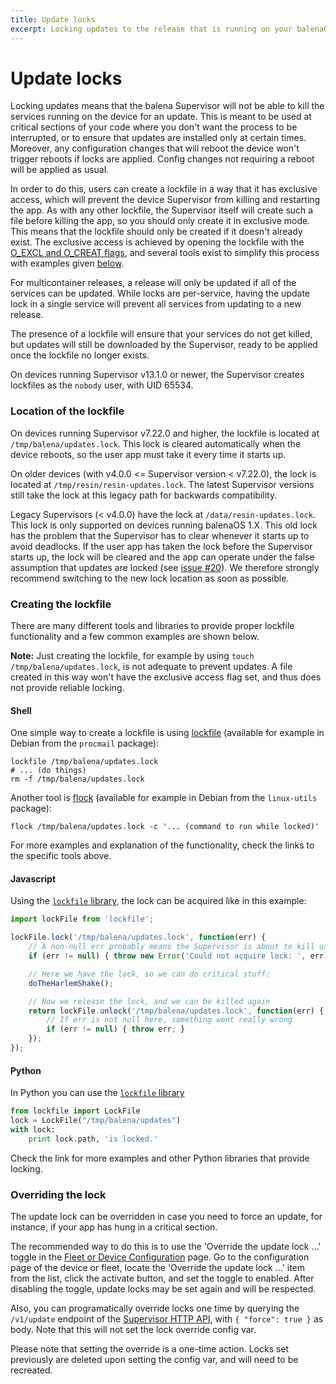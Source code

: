 ```yaml
---
title: Update locks
excerpt: Locking updates to the release that is running on your balenaOS devices.
---
```


# Update locks

Locking updates means that the balena Supervisor will not be able to kill the services running on the device for an update. This is meant to be used at critical sections of your code where you don't want the process to be interrupted, or to ensure that updates are installed only at certain times. Moreover, any configuration changes that will reboot the device won't trigger reboots if locks are applied. Config changes not requiring a reboot will be applied as usual.

In order to do this, users can create a lockfile in a way that it has exclusive access, which will prevent the device Supervisor from killing and restarting the app. As with any other lockfile, the Supervisor itself will create such a file before killing the app, so you should only create it in exclusive mode. This means that the lockfile should only be created if it doesn't already exist. The exclusive access is achieved by opening the lockfile with the [O_EXCL and O_CREAT flags](https://linux.die.net/man/3/open), and several tools exist to simplify this process with examples given [below](#creating-the-lockfile).

For multicontainer releases, a release will only be updated if all of the services can be updated. While locks are per-service, having the update lock in a single service will prevent all services from updating to a new release.

The presence of a lockfile will ensure that your services do not get killed, but updates will still be downloaded by the Supervisor, ready to be applied once the lockfile no longer exists.

On devices running Supervisor v13.1.0 or newer, the Supervisor creates lockfiles as the `nobody` user, with UID 65534.

### Location of the lockfile

On devices running Supervisor v7.22.0 and higher, the lockfile is located at `/tmp/balena/updates.lock`. This lock is cleared automatically when the device reboots, so the user app must take it every time it starts up.

On older devices (with v4.0.0 <= Supervisor version < v7.22.0), the lock is located at `/tmp/resin/resin-updates.lock`. The latest Supervisor versions still take the lock at this legacy path for backwards compatibility.

Legacy Supervisors (< v4.0.0) have the lock at `/data/resin-updates.lock`. This lock is only supported on devices running balenaOS 1.X.
This old lock has the problem that the Supervisor has to clear whenever it starts up to avoid deadlocks. If the user app
has taken the lock before the Supervisor starts up, the lock will be cleared and the app can operate under the false
assumption that updates are locked (see [issue #20](https://github.com/balena-os/balena-Supervisor/issues/20)). We therefore strongly recommend switching to the new lock location as soon as possible.

### Creating the lockfile

There are many different tools and libraries to provide proper lockfile functionality and a few common examples are shown below.

__Note:__ Just creating the lockfile, for example by using `touch /tmp/balena/updates.lock`, is not adequate to prevent updates. A file created in this way won't have the exclusive access flag set, and thus does not provide reliable locking.

#### Shell

One simple way to create a lockfile is using [lockfile](https://linux.die.net/man/1/lockfile) (available for example in Debian from the `procmail` package):

```shell
lockfile /tmp/balena/updates.lock
# ... (do things)
rm -f /tmp/balena/updates.lock
```

Another tool is [flock](https://linux.die.net/man/1/flock) (available for example in Debian from the `linux-utils` package):

```shell
flock /tmp/balena/updates.lock -c '... (command to run while locked)'
```

For more examples and explanation of the functionality, check the links to the specific tools above.

#### Javascript

Using the [`lockfile` library](https://www.npmjs.com/package/lockfile), the lock can be acquired like in this example:
```javascript
import lockFile from 'lockfile';

lockFile.lock('/tmp/balena/updates.lock', function(err) {
	// A non-null err probably means the Supervisor is about to kill us
	if (err != null) { throw new Error('Could not acquire lock: ', err); }

	// Here we have the lock, so we can do critical stuff:
	doTheHarlemShake();

	// Now we release the lock, and we can be killed again
	return lockFile.unlock('/tmp/balena/updates.lock', function(err) {
		// If err is not null here, something went really wrong
		if (err != null) { throw err; }
	});
});
```

#### Python

In Python you can use the [`lockfile` library][lockfile-library]
```python
from lockfile import LockFile
lock = LockFile("/tmp/balena/updates")
with lock:
    print lock.path, 'is locked.'
```
Check the link for more examples and other Python libraries that provide locking.

### Overriding the lock

The update lock can be overridden in case you need to force an update, for instance, if your app has hung in a critical section.

The recommended way to do this is to use the 'Override the update lock ...' toggle in the [Fleet or Device Configuration][device-configuration] page. Go to the configuration page of the device or fleet, locate the 'Override the update lock ...' item from the list, click the activate button, and set the toggle to enabled. After disabling the toggle, update locks may be set again and will be respected.

Also, you can programatically override locks one time by querying the `/v1/update` endpoint of the [Supervisor HTTP API][supervisor-api], with `{ "force": true }` as body. Note that this will not set the lock override config var.

Please note that setting the override is a one-time action. Locks set previously are deleted upon setting the config var, and will need to be recreated.


[device-configuration]:/learn/manage/configuration/#managing-device-configuration-variables
[supervisor-api]:/reference/supervisor/supervisor-api
[lockfile-library]:http://pythonhosted.org/lockfile/lockfile.html#examples
